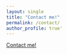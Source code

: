 ```yaml
---
layout: single
title: "Contact me!"
permalink: /contact/
author_profile: true'
---
```

<a href='mailto:buse.korkmaz18@imperial.ac.uk'  target='_blank'>Contact me!</a>
